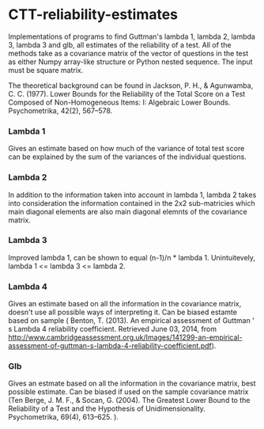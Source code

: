 CTT-reliability-estimates
=========================

Implementations of programs to find Guttman's lambda 1, lambda 2, lambda 3, lambda 3 and glb, all estimates of the reliability of a test. All of the methods take as a covariance matrix of the vector of questions in the test as either Numpy array-like structure or Python nested sequence. The input must be square matrix.

The theoretical background can be found in Jackson, P. H., \& Agunwamba, C. C. (1977). Lower Bounds for the Reliability of the Total Score on a Test Composed of Non-Homogeneous Items: I: Algebraic Lower Bounds. Psychometrika, 42(2), 567–578.

### Lambda 1

Gives an estimate based on how much of the variance of total test score can be explained by the sum of the variances of the individual questions.


### Lambda 2

In addition to the information taken into account in lambda 1, lambda 2 takes into consideration the information contained in the 2x2 sub-matricies which main diagonal elements are also main diagonal elemnts of the covariance matrix.

### Lambda 3

Improved lambda 1, can be shown to equal (n-1)/n * lambda 1. Unintuitevely, lambda 1 <= lambda 3 <= lambda 2.

### Lambda 4

Gives an estimate based on all the information in the covariance matrix, doesn't use all possible ways of interpreting it. Can be biased estamte based on sample ( Benton, T. (2013). An empirical assessment of Guttman ’ s Lambda 4 reliability coefficient. Retrieved June 03, 2014, from http://www.cambridgeassessment.org.uk/Images/141299-an-empirical-assessment-of-guttman-s-lambda-4-reliability-coefficient.pdf).

### Glb

Gives an estmate based on all the information in the covariance matrix, best possible estimate. Can be biased if used on the sample covariance matrix (Ten Berge, J. M. F., & Socan, G. (2004). The Greatest Lower Bound to the Reliability of a Test and the Hypothesis of Unidimensionality. Psychometrika, 69(4), 613–625. ). 







